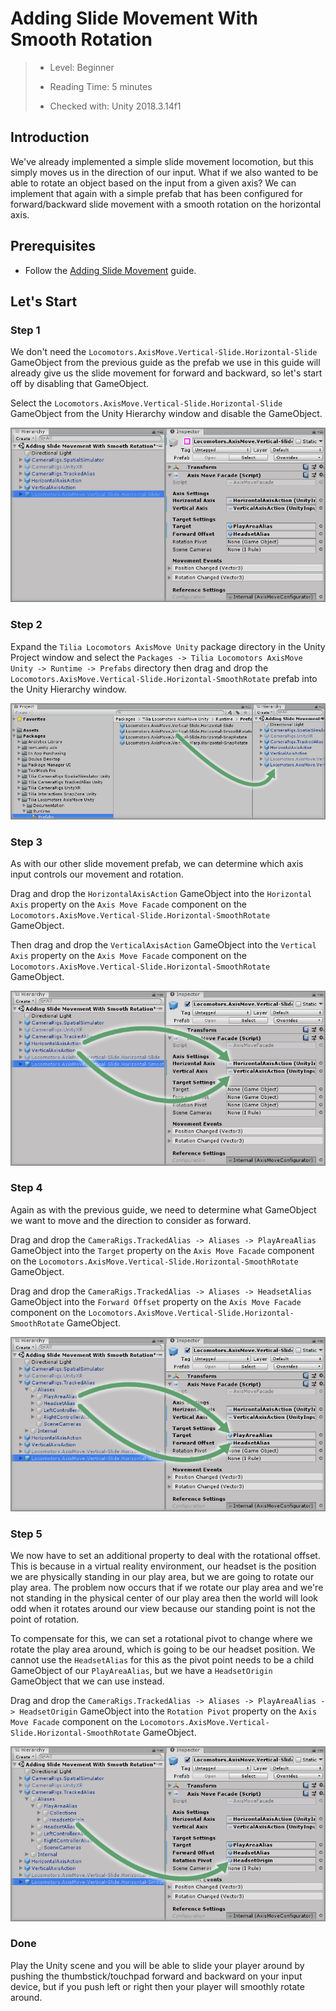 # Adding Slide Movement With Smooth Rotation

> * Level: Beginner
>
> * Reading Time: 5 minutes
>
> * Checked with: Unity 2018.3.14f1

## Introduction

We've already implemented a simple slide movement locomotion, but this simply moves us in the direction of our input. What if we also wanted to be able to rotate an object based on the input from a given axis? We can implement that again with a simple prefab that has been configured for forward/backward slide movement with a smooth rotation on the horizontal axis.

## Prerequisites

* Follow the [Adding Slide Movement] guide.

## Let's Start

### Step 1

We don't need the `Locomotors.AxisMove.Vertical-Slide.Horizontal-Slide` GameObject from the previous guide as the prefab we use in this guide will already give us the slide movement for forward and backward, so let's start off by disabling that GameObject.

Select the `Locomotors.AxisMove.Vertical-Slide.Horizontal-Slide` GameObject from the Unity Hierarchy window and disable the GameObject.

![Disable Slide Prefab](assets/images/DisableSlidePrefab.png)

### Step 2

Expand the `Tilia Locomotors AxisMove Unity` package directory in the Unity Project window and select the `Packages -> Tilia Locomotors AxisMove Unity -> Runtime -> Prefabs` directory then drag and drop the `Locomotors.AxisMove.Vertical-Slide.Horizontal-SmoothRotate` prefab into the Unity Hierarchy window.

![Adding Axis Move Smooth Rotate To Scene](assets/images/AddingAxisMoveSmoothRotateToScene.png)

### Step 3

As with our other slide movement prefab, we can determine which axis input controls our movement and rotation.

Drag and drop the `HorizontalAxisAction` GameObject into the `Horizontal Axis` property on the `Axis Move Facade` component on the `Locomotors.AxisMove.Vertical-Slide.Horizontal-SmoothRotate` GameObject.

Then drag and drop the `VerticalAxisAction` GameObject into the `Vertical Axis` property on the `Axis Move Facade` component on the `Locomotors.AxisMove.Vertical-Slide.Horizontal-SmoothRotate` GameObject.

![Drag And Drop Axis Actions Onto Axis Move Facade](assets/images/DragAndDropAxisActionsOntoAxisMoveFacade.png)

### Step 4

Again as with the previous guide, we need to determine what GameObject we want to move and the direction to consider as forward.

Drag and drop the `CameraRigs.TrackedAlias -> Aliases -> PlayAreaAlias` GameObject into the `Target` property on the `Axis Move Facade` component on the `Locomotors.AxisMove.Vertical-Slide.Horizontal-SmoothRotate` GameObject.

Drag and drop the `CameraRigs.TrackedAlias -> Aliases -> HeadsetAlias` GameObject into the `Forward Offset` property on the `Axis Move Facade` component on the `Locomotors.AxisMove.Vertical-Slide.Horizontal-SmoothRotate` GameObject.

![Drag And Drop Target And Offset Onto Axis Move Facade](assets/images/DragAndDropTargetAndOffsetOntoAxisMoveFacade.png)

### Step 5

We now have to set an additional property to deal with the rotational offset. This is because in a virtual reality environment, our headset is the position we are physically standing in our play area, but we are going to rotate our play area. The problem now occurs that if we rotate our play area and we're not standing in the physical center of our play area then the world will look odd when it rotates around our view because our standing point is not the point of rotation.

To compensate for this, we can set a rotational pivot to change where we rotate the play area around, which is going to be our headset position. We cannot use the `HeadsetAlias` for this as the pivot point needs to be a child GameObject of our `PlayAreaAlias`, but we have a `HeadsetOrigin` GameObject that we can use instead.

Drag and drop the `CameraRigs.TrackedAlias -> Aliases -> PlayAreaAlias -> HeadsetOrigin` GameObject into the `Rotation Pivot` property on the `Axis Move Facade` component on the `Locomotors.AxisMove.Vertical-Slide.Horizontal-SmoothRotate` GameObject.

![Drag And Drop Headset Origin Axis Move Facade](assets/images/DragAndDropHeadsetOriginAxisMoveFacade.png)

### Done

Play the Unity scene and you will be able to slide your player around by pushing the thumbstick/touchpad forward and backward on your input device, but if you push left or right then your player will smoothly rotate around.

[Adding Slide Movement]: ../AddingSlideMovement/README.md